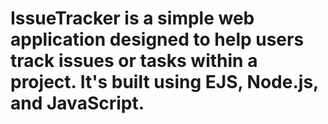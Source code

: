 # IssueTracker is a simple web application designed to help users track issues or tasks within a project. It's built using EJS, Node.js, and JavaScript.
